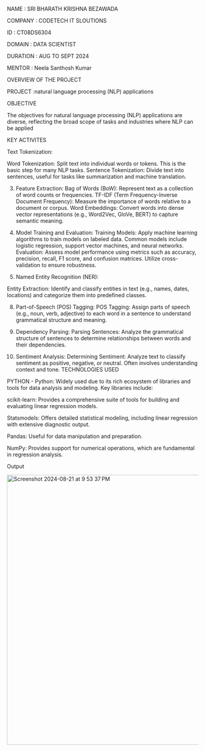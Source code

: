 NAME : SRI BHARATH KRISHNA BEZAWADA

COMPANY : CODETECH IT SLOUTIONS

ID : CT08DS6304

DOMAIN : DATA SCIENTIST

DURATION : AUG TO SEPT 2024

MENTOR : Neela Santhosh Kumar

OVERVIEW OF THE PROJECT

PROJECT :natural language processing (NLP) applications

OBJECTIVE

The objectives for natural language processing (NLP) applications are diverse, reflecting the broad scope of tasks and industries where NLP can be applied

KEY ACTIVITES

Text Tokenization:

Word Tokenization: Split text into individual words or tokens. This is the basic step for many NLP tasks.
Sentence Tokenization: Divide text into sentences, useful for tasks like summarization and machine translation.


3. Feature Extraction:
Bag of Words (BoW): Represent text as a collection of word counts or frequencies.
TF-IDF (Term Frequency-Inverse Document Frequency): Measure the importance of words relative to a document or corpus.
Word Embeddings: Convert words into dense vector representations (e.g., Word2Vec, GloVe, BERT) to capture semantic meaning.


5. Model Training and Evaluation:
Training Models: Apply machine learning algorithms to train models on labeled data. Common models include logistic regression, support vector machines, and neural networks.
Evaluation: Assess model performance using metrics such as accuracy, precision, recall, F1 score, and confusion matrices. Utilize cross-validation to ensure robustness.


6. Named Entity Recognition (NER):

Entity Extraction: Identify and classify entities in text (e.g., names, dates, locations) and categorize them into predefined classes.


8. Part-of-Speech (POS) Tagging:
POS Tagging: Assign parts of speech (e.g., noun, verb, adjective) to each word in a sentence to understand grammatical structure and meaning.

10. Dependency Parsing:
Parsing Sentences: Analyze the grammatical structure of sentences to determine relationships between words and their dependencies.

12. Sentiment Analysis:
Determining Sentiment: Analyze text to classify sentiment as positive, negative, or neutral. Often involves understanding context and tone.
TECHNOLOGIES USED

PYTHON - Python: Widely used due to its rich ecosystem of libraries and tools for data analysis and modeling. Key libraries include:

scikit-learn: Provides a comprehensive suite of tools for building and evaluating linear regression models.

Statsmodels: Offers detailed statistical modeling, including linear regression with extensive diagnostic output.

Pandas: Useful for data manipulation and preparation.

NumPy: Provides support for numerical operations, which are fundamental in regression analysis.

Output 

<img width="708" alt="Screenshot 2024-08-21 at 9 53 37 PM" src="https://github.com/user-attachments/assets/5109a5ac-5e7a-4646-9c86-96da979d6bde">

